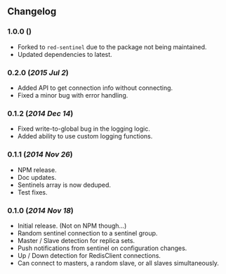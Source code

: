 ## Changelog

### 1.0.0 ()
 - Forked to `red-sentinel` due to the package not being maintained.
 - Updated dependencies to latest.

### 0.2.0 (*2015 Jul 2*)
 - Added API to get connection info without connecting.
 - Fixed a minor bug with error handling.

### 0.1.2 (*2014 Dec 14*)
 - Fixed write-to-global bug in the logging logic.
 - Added ability to use custom logging functions.

### 0.1.1 (*2014 Nov 26*)
 - NPM release.
 - Doc updates.
 - Sentinels array is now deduped.
 - Test fixes.

### 0.1.0 (*2014 Nov 18*)
 - Initial release. (Not on NPM though...)
 - Random sentinel connection to a sentinel group.
 - Master / Slave detection for replica sets.
 - Push notifications from sentinel on configuration changes.
 - Up / Down detection for RedisClient connections.
 - Can connect to masters, a random slave, or all slaves simultaneously.
